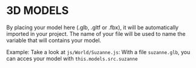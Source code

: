 # 3D MODELS

By placing your model here (.glb, .gltf or .fbx), it will be automatically imported in your project.
The name of your file will be used to name the variable that will contains your model.

Example:
Take a look at `js/World/Suzanne.js`:
With a file `suzanne.glb`, you can acces your model with `this.models.src.suzanne`